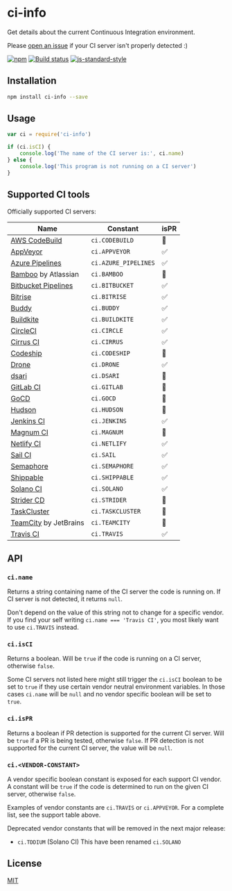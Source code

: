 # ci-info

Get details about the current Continuous Integration environment.

Please [open an
issue](https://github.com/watson/ci-info/issues/new?template=ci-server-not-detected.md)
if your CI server isn't properly detected :)

[![npm](https://img.shields.io/npm/v/ci-info.svg)](https://www.npmjs.com/package/ci-info)
[![Build status](https://travis-ci.org/watson/ci-info.svg?branch=master)](https://travis-ci.org/watson/ci-info)
[![js-standard-style](https://img.shields.io/badge/code%20style-standard-brightgreen.svg?style=flat)](https://github.com/feross/standard)

## Installation

```bash
npm install ci-info --save
```

## Usage

```js
var ci = require('ci-info')

if (ci.isCI) {
	console.log('The name of the CI server is:', ci.name)
} else {
	console.log('This program is not running on a CI server')
}
```

## Supported CI tools

Officially supported CI servers:

| Name                                                                            | Constant             | isPR |
| ------------------------------------------------------------------------------- | -------------------- | ---- |
| [AWS CodeBuild](https://aws.amazon.com/codebuild/)                              | `ci.CODEBUILD`       | 🚫   |
| [AppVeyor](http://www.appveyor.com)                                             | `ci.APPVEYOR`        | ✅   |
| [Azure Pipelines](https://azure.microsoft.com/en-us/services/devops/pipelines/) | `ci.AZURE_PIPELINES` | ✅   |
| [Bamboo](https://www.atlassian.com/software/bamboo) by Atlassian                | `ci.BAMBOO`          | 🚫   |
| [Bitbucket Pipelines](https://bitbucket.org/product/features/pipelines)         | `ci.BITBUCKET`       | ✅   |
| [Bitrise](https://www.bitrise.io/)                                              | `ci.BITRISE`         | ✅   |
| [Buddy](https://buddy.works/)                                                   | `ci.BUDDY`           | ✅   |
| [Buildkite](https://buildkite.com)                                              | `ci.BUILDKITE`       | ✅   |
| [CircleCI](http://circleci.com)                                                 | `ci.CIRCLE`          | ✅   |
| [Cirrus CI](https://cirrus-ci.org)                                              | `ci.CIRRUS`          | ✅   |
| [Codeship](https://codeship.com)                                                | `ci.CODESHIP`        | 🚫   |
| [Drone](https://drone.io)                                                       | `ci.DRONE`           | ✅   |
| [dsari](https://github.com/rfinnie/dsari)                                       | `ci.DSARI`           | 🚫   |
| [GitLab CI](https://about.gitlab.com/gitlab-ci/)                                | `ci.GITLAB`          | 🚫   |
| [GoCD](https://www.go.cd/)                                                      | `ci.GOCD`            | 🚫   |
| [Hudson](http://hudson-ci.org)                                                  | `ci.HUDSON`          | 🚫   |
| [Jenkins CI](https://jenkins-ci.org)                                            | `ci.JENKINS`         | ✅   |
| [Magnum CI](https://magnum-ci.com)                                              | `ci.MAGNUM`          | 🚫   |
| [Netlify CI](https://www.netlify.com/)                                          | `ci.NETLIFY`         | ✅   |
| [Sail CI](https://sail.ci/)                                                     | `ci.SAIL`            | ✅   |
| [Semaphore](https://semaphoreci.com)                                            | `ci.SEMAPHORE`       | ✅   |
| [Shippable](https://www.shippable.com/)                                         | `ci.SHIPPABLE`       | ✅   |
| [Solano CI](https://www.solanolabs.com/)                                        | `ci.SOLANO`          | ✅   |
| [Strider CD](https://strider-cd.github.io/)                                     | `ci.STRIDER`         | 🚫   |
| [TaskCluster](http://docs.taskcluster.net)                                      | `ci.TASKCLUSTER`     | 🚫   |
| [TeamCity](https://www.jetbrains.com/teamcity/) by JetBrains                    | `ci.TEAMCITY`        | 🚫   |
| [Travis CI](http://travis-ci.org)                                               | `ci.TRAVIS`          | ✅   |

## API

### `ci.name`

Returns a string containing name of the CI server the code is running on.
If CI server is not detected, it returns `null`.

Don't depend on the value of this string not to change for a specific
vendor. If you find your self writing `ci.name === 'Travis CI'`, you
most likely want to use `ci.TRAVIS` instead.

### `ci.isCI`

Returns a boolean. Will be `true` if the code is running on a CI server,
otherwise `false`.

Some CI servers not listed here might still trigger the `ci.isCI`
boolean to be set to `true` if they use certain vendor neutral
environment variables. In those cases `ci.name` will be `null` and no
vendor specific boolean will be set to `true`.

### `ci.isPR`

Returns a boolean if PR detection is supported for the current CI server. Will
be `true` if a PR is being tested, otherwise `false`. If PR detection is
not supported for the current CI server, the value will be `null`.

### `ci.<VENDOR-CONSTANT>`

A vendor specific boolean constant is exposed for each support CI
vendor. A constant will be `true` if the code is determined to run on
the given CI server, otherwise `false`.

Examples of vendor constants are `ci.TRAVIS` or `ci.APPVEYOR`. For a
complete list, see the support table above.

Deprecated vendor constants that will be removed in the next major
release:

- `ci.TDDIUM` (Solano CI) This have been renamed `ci.SOLANO`

## License

[MIT](LICENSE)
